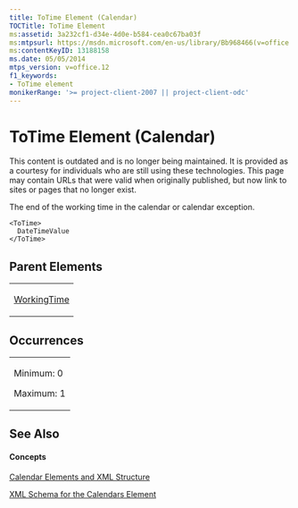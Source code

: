 ```yaml
---
title: ToTime Element (Calendar)
TOCTitle: ToTime Element
ms:assetid: 3a232cf1-d34e-4d0e-b584-cea0c67ba03f
ms:mtpsurl: https://msdn.microsoft.com/en-us/library/Bb968466(v=office.12)
ms:contentKeyID: 13188158
ms.date: 05/05/2014
mtps_version: v=office.12
f1_keywords:
- ToTime element
monikerRange: '>= project-client-2007 || project-client-odc'
---
```


# ToTime Element (Calendar)

This content is outdated and is no longer being maintained. It is provided as a courtesy for individuals who are still using these technologies. This page may contain URLs that were valid when originally published, but now link to sites or pages that no longer exist.

The end of the working time in the calendar or calendar exception.

    <ToTime>
      DateTimeValue
    </ToTime>

## Parent Elements

<table>
<colgroup>
<col style="width: 100%" />
</colgroup>
<tbody>
<tr class="odd">
<td><p><a href="bb968585(v=office.12).md">WorkingTime</a></p></td>
</tr>
</tbody>
</table>

## Occurrences

<table>
<colgroup>
<col style="width: 100%" />
</colgroup>
<tbody>
<tr class="odd">
<td><p>Minimum: 0</p>
<p>Maximum: 1</p></td>
</tr>
</tbody>
</table>

## See Also

#### Concepts

[Calendar Elements and XML Structure](bb968563\(v=office.12\).md)

[XML Schema for the Calendars Element](bb968557\(v=office.12\).md)

